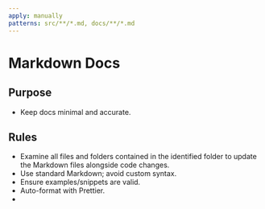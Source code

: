 ```yaml
---
apply: manually
patterns: src/**/*.md, docs/**/*.md
---
```


# Markdown Docs

## Purpose

- Keep docs minimal and accurate.

## Rules

- Examine all files and folders contained in the identified folder to update the Markdown files alongside code changes.
- Use standard Markdown; avoid custom syntax.
- Ensure examples/snippets are valid.
- Auto-format with Prettier.
-
